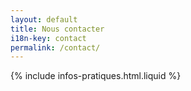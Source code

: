```yaml
---
layout: default
title: Nous contacter
i18n-key: contact
permalink: /contact/
---
```


{% include infos-pratiques.html.liquid %}